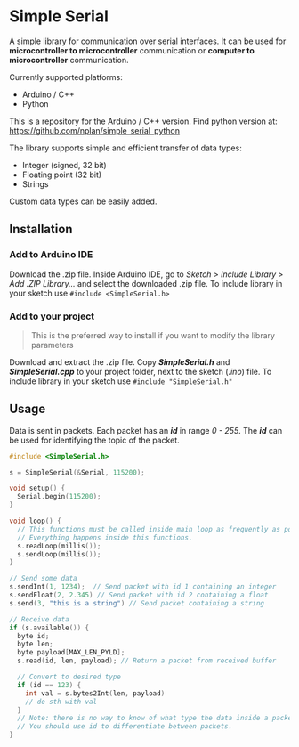 # Simple Serial

A simple library for communication over serial interfaces.
It can be used for **microcontroller to microcontroller** communication  or
**computer to microcontroller** communication.

Currently supported platforms:
* Arduino / C++
* Python

This is a repository for the Arduino / C++ version. Find python version at:
https://github.com/nplan/simple_serial_python

The library supports simple and efficient transfer of data types:
* Integer (signed, 32 bit)
* Floating point (32 bit)
* Strings

Custom data types can be easily added.

## Installation

### Add to Arduino IDE
Download the .zip file. Inside Arduino IDE, go to _Sketch > Include Library > Add .ZIP Library..._ and select the downloaded .zip file.
To include library in your sketch use `#include <SimpleSerial.h>`

### Add to your project
>This is the preferred way to install if you want to modify the library parameters

Download and extract the .zip file. Copy ***SimpleSerial.h*** and ***SimpleSerial.cpp*** to your project folder, next to the sketch (*.ino*) file.
To include library in your sketch use `#include "SimpleSerial.h"`

## Usage

Data is sent in packets. Each packet has an ***id*** in range *0 - 255*. The ***id***
can be used for identifying the topic of the packet.

```c++
#include <SimpleSerial.h>

s = SimpleSerial(&Serial, 115200);

void setup() {
  Serial.begin(115200);
}

void loop() {
  // This functions must be called inside main loop as frequently as possible.
  // Everything happens inside this functions.
  s.readLoop(millis());
  s.sendLoop(millis());
}

// Send some data
s.sendInt(1, 1234);  // Send packet with id 1 containing an integer
s.sendFloat(2, 2.345) // Send packet with id 2 containing a float
s.send(3, "this is a string") // Send packet containing a string

// Receive data
if (s.available()) {
  byte id;
  byte len;
  byte payload[MAX_LEN_PYLD];
  s.read(id, len, payload); // Return a packet from received buffer

  // Convert to desired type
  if (id == 123) {
    int val = s.bytes2Int(len, payload)
    // do sth with val
  }
  // Note: there is no way to know of what type the data inside a packet is.
  // You should use id to differentiate between packets.
}
```
